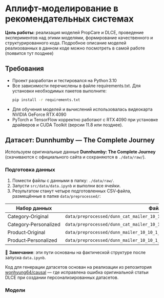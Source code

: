 # Аплифт-моделирование в рекомендательных системах

**Цель работы:** реализация моделей PropCare и DLCE, проведение экспериментов над этими моделями, формирование качественного и структурированного кода. Подробное описание моделей реализованных в данном коде можно посмотреть в самой работе (появится тут позднее)

## Требования

- Проект разработан и тестировался на Python 3.10
- Все зависимости перечислены в файле requirements.txt. Для установки необходимых пакетов выполните:
  ```bash
  pip install -r requirements.txt
- Для обучения моделей и вычислений использовалась видеокарта NVIDIA GeForce RTX 4090
- PyTorch и TensorFlow корректно работают с RTX 4090 при установке драйверов и CUDA Toolkit (версии 11.8 или позднее).


## Датасет: Dunnhumby — The Complete Journey

Используем оригинальные данные **Dunnhumby: The Complete Journey** (скачиваются с официального сайта и сохраняются в `./data/raw/`).

### Подготовка данных

1. Помести файлы с данными в папку: `./data/raw/`.
2. Запусти `src/data/data.ipynb` и выполни все ячейки.
3. Результатом станут четыре подготовленных CSV‑файла, размещённые в папке `data/preprocessed/`:

| Набор данных               | Файл                                   |
|---------------------------|----------------------------------------|
| Category‑Original         | `data/preprocessed/dunn_cat_mailer_10_10_1_1/original_rp0.40.csv` |
| Category‑Personalized     | `data/preprocessed/dunn_cat_mailer_10_10_1_1/rank_rp0.40_sf2.00_nr210.csv` |
| Product‑Original          | `data/preprocessed/dunn_mailer_10_10_1_1/original_rp0.90.csv` |
| Product‑Personalized      | `data/preprocessed/dunn_mailer_10_10_1_1/rank_rp0.90_sf2.00_nr991.csv` |

📌 **Замечание**: эти пути основаны на фактической структуре после запуска `data.ipynb`.

Код для генерации датасетов основан на реализации из репозитория [wonhyung64/causal](https://github.com/wonhyung64/causal) — где исправлена ошибка оригинальной статьи DLCE при создании персонализированных датасетов.

### Модели
